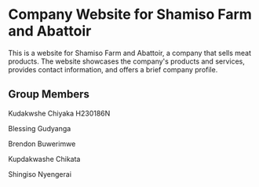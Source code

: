 
# Company Website for Shamiso Farm and Abattoir
This is a website for Shamiso Farm and Abattoir, a company that sells meat products. The website showcases the company's products and services, provides contact information, and offers a brief company profile.

## Group Members 
Kudakwshe Chiyaka H230186N

Blessing Gudyanga 

Brendon Buwerimwe

Kupdakwashe Chikata

Shingiso Nyengerai



